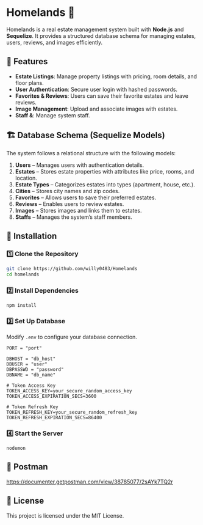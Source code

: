 # Homelands 🏡

Homelands is a real estate management system built with **Node.js** and **Sequelize**. It provides a structured database schema for managing estates, users, reviews, and images efficiently.

## 📌 Features

- **Estate Listings**: Manage property listings with pricing, room details, and floor plans.
- **User Authentication**: Secure user login with hashed passwords.
- **Favorites & Reviews**: Users can save their favorite estates and leave reviews.
- **Image Management**: Upload and associate images with estates.
- **Staff &**: Manage system staff.

## 🏗 Database Schema (Sequelize Models)

The system follows a relational structure with the following models:

1. **Users** – Manages users with authentication details.
2. **Estates** – Stores estate properties with attributes like price, rooms, and location.
3. **Estate Types** – Categorizes estates into types (apartment, house, etc.).
4. **Cities** – Stores city names and zip codes.
5. **Favorites** – Allows users to save their preferred estates.
6. **Reviews** – Enables users to review estates.
7. **Images** – Stores images and links them to estates.
8. **Staffs** – Manages the system’s staff members.

## 🔧 Installation

### 1️⃣ Clone the Repository
```bash
git clone https://github.com/willy0483/Homelands
cd homelands
```

### 2️⃣ Install Dependencies
```
npm install
```

### 3️⃣ Set Up Database
Modify `.env` to configure your database connection.

```plaintext
PORT = "port"

DBHOST = "db_host"
DBUSER = "user"
DBPASSWD = "password"
DBNAME = "db_name"

# Token Access Key
TOKEN_ACCESS_KEY=your_secure_random_access_key
TOKEN_ACCESS_EXPIRATION_SECS=3600

# Token Refresh Key
TOKEN_REFRESH_KEY=your_secure_random_refresh_key
TOKEN_REFRESH_EXPIRATION_SECS=86400

```

### 4️⃣ Start the Server
```
nodemon
```

## 📡 Postman
https://documenter.getpostman.com/view/38785077/2sAYk7TQ2r

## 📜 License
This project is licensed under the MIT License.
